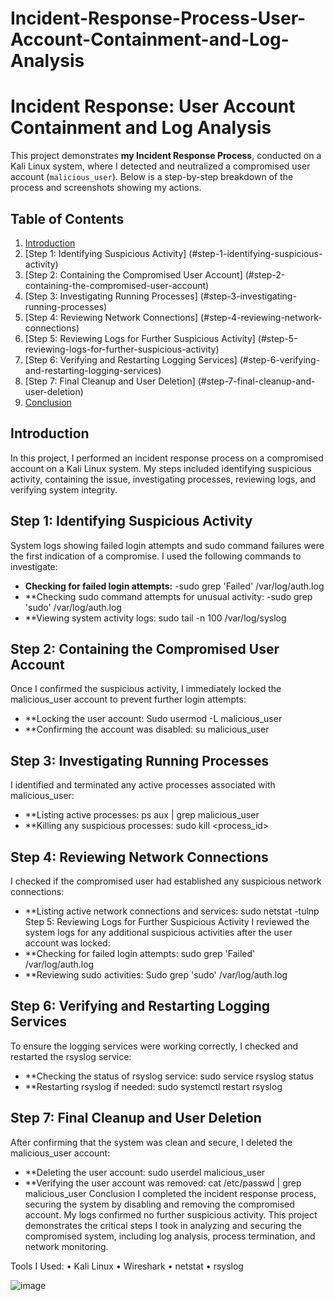 # Incident-Response-Process-User-Account-Containment-and-Log-Analysis

# Incident Response: User Account Containment and Log Analysis

This project demonstrates **my Incident Response Process**, conducted on a Kali Linux system, where I detected and neutralized a compromised user account (`malicious_user`). Below is a step-by-step breakdown of the process and screenshots showing my actions.

## Table of Contents
1. [Introduction](#introduction)
2. [Step 1: Identifying Suspicious Activity] (#step-1-identifying-suspicious-activity)
3. [Step 2: Containing the Compromised User Account] (#step-2-containing-the-compromised-user-account)
4. [Step 3: Investigating Running Processes] (#step-3-investigating-running-processes)
5. [Step 4: Reviewing Network Connections] (#step-4-reviewing-network-connections)
6. [Step 5: Reviewing Logs for Further Suspicious Activity] (#step-5-reviewing-logs-for-further-suspicious-activity)
7. [Step 6: Verifying and Restarting Logging Services] (#step-6-verifying-and-restarting-logging-services)
8. [Step 7: Final Cleanup and User Deletion] (#step-7-final-cleanup-and-user-deletion)
9. [Conclusion](#conclusion)
## Introduction
In this project, I performed an incident response process on a compromised account on a Kali Linux system. My steps included identifying suspicious activity, containing the issue, investigating processes, reviewing logs, and verifying system integrity.

## Step 1: Identifying Suspicious Activity
System logs showing failed login attempts and sudo command failures were the first indication of a compromise. I used the following commands to investigate:
- **Checking for failed login attempts:**
-sudo grep 'Failed' /var/log/auth.log
-	**Checking sudo command attempts for unusual activity:
-sudo grep 'sudo' /var/log/auth.log
-	**Viewing system activity logs:
sudo tail -n 100 /var/log/syslog
## Step 2: Containing the Compromised User Account
Once I confirmed the suspicious activity, I immediately locked the malicious_user account to prevent further login attempts:
-	**Locking the user account:
Sudo usermod -L malicious_user
-	**Confirming the account was disabled:
su malicious_user
## Step 3: Investigating Running Processes
I identified and terminated any active processes associated with malicious_user:
-	**Listing active processes:
ps aux | grep malicious_user
-	**Killing any suspicious processes:
sudo kill <process_id>
## Step 4: Reviewing Network Connections
I checked if the compromised user had established any suspicious network connections:
-	**Listing active network connections and services:
sudo netstat -tulnp
Step 5: Reviewing Logs for Further Suspicious Activity
I reviewed the system logs for any additional suspicious activities after the user account was locked:
-	**Checking for failed login attempts:
sudo grep 'Failed' /var/log/auth.log
-	**Reviewing sudo activities:
Sudo grep 'sudo' /var/log/auth.log
## Step 6: Verifying and Restarting Logging Services
To ensure the logging services were working correctly, I checked and restarted the rsyslog service:
-	**Checking the status of rsyslog service:
sudo service rsyslog status
-	**Restarting rsyslog if needed:
sudo systemctl restart rsyslog
## Step 7: Final Cleanup and User Deletion
After confirming that the system was clean and secure, I deleted the malicious_user account:
-	**Deleting the user account:
sudo userdel malicious_user
-	**Verifying the user account was removed:
cat /etc/passwd | grep malicious_user
Conclusion
I completed the incident response process, securing the system by disabling and removing the compromised account. My logs confirmed no further suspicious activity. This project demonstrates the critical steps I took in analyzing and securing the compromised system, including log analysis, process termination, and network monitoring.
 
Tools I Used:
•	Kali Linux
•	Wireshark
•	netstat
•	rsyslog

![image](https://github.com/user-attachments/assets/41669b64-0e39-4c24-8109-bedcf5911826)
